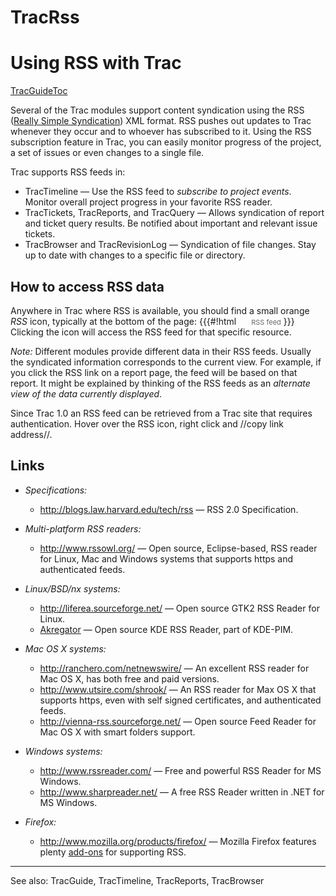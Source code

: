 # TracRss
# Using RSS with Trac
[TracGuideToc](TracGuideToc.md)

Several of the Trac modules support content syndication using the RSS ([Really Simple Syndication](http://en.wikipedia.org/wiki/RSS)) XML format. RSS pushes out updates to Trac whenever they occur and to whoever has subscribed to it. Using the RSS subscription feature in Trac, you can easily monitor progress of the project, a set of issues or even changes to a single file.

Trac supports RSS feeds in:

 * TracTimeline — Use the RSS feed to *subscribe to project events*. Monitor overall project progress in your favorite RSS reader.
 * TracTickets, TracReports, and TracQuery — Allows syndication of report and ticket query results. Be notified about important and relevant issue tickets.
 * TracBrowser and TracRevisionLog — Syndication of file changes. Stay up to date with changes to a specific file or directory.

## How to access RSS data
Anywhere in Trac where RSS is available, you should find a small orange *RSS* icon, typically at the bottom of the page:
{{{#!html
<a rel="nofollow" style="padding-left: 20px; background: url(../../chrome/common/feed.png) left center no-repeat;  border: none;"><span style="color: #666;padding: 0 0 2px; font-size: 11px;">RSS feed</span></a>
}}}
Clicking the icon will access the RSS feed for that specific resource.

*Note:* Different modules provide different data in their RSS feeds. Usually the syndicated information corresponds to the current view. For example, if you click the RSS link on a report page, the feed will be based on that report. It might be explained by thinking of the RSS feeds as an _alternate view of the data currently displayed_.

Since Trac 1.0 an RSS feed can be retrieved from a Trac site that requires authentication. Hover over the RSS icon, right click and //copy link address//.

## Links
 * _Specifications:_
   * http://blogs.law.harvard.edu/tech/rss — RSS 2.0 Specification.

 * _Multi-platform RSS readers:_
   * http://www.rssowl.org/ — Open source, Eclipse-based, RSS reader for Linux, Mac and Windows systems that supports https and authenticated feeds.

 * _Linux/BSD/*n*x systems:_
   * http://liferea.sourceforge.net/ — Open source GTK2 RSS Reader for Linux.
   * [Akregator](http://akregator.sourceforge.net/) — Open source KDE RSS Reader, part of KDE-PIM.

 * _Mac OS X systems:_
   * http://ranchero.com/netnewswire/ — An excellent RSS reader for Mac OS X, has both free and paid versions.
   * http://www.utsire.com/shrook/ — An RSS reader for Max OS X that supports https, even with self signed certificates, and authenticated feeds.
   * http://vienna-rss.sourceforge.net/ — Open source Feed Reader for Mac OS X with smart folders support.

 * _Windows systems:_
   * http://www.rssreader.com/ — Free and powerful RSS Reader for MS Windows.
   * http://www.sharpreader.net/ — A free RSS Reader written in .NET for MS Windows.

 * _Firefox:_
   * http://www.mozilla.org/products/firefox/ — Mozilla Firefox features plenty [add-ons](https://addons.mozilla.org/en-US/firefox/search/?q=rss&appver=&platform=) for supporting RSS.

----
See also: TracGuide, TracTimeline, TracReports, TracBrowser
